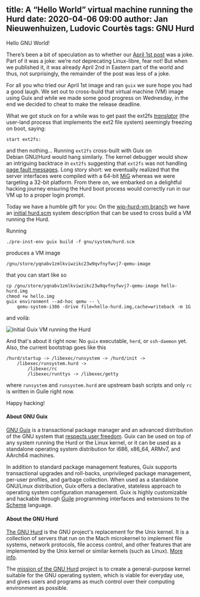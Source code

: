 title: A “Hello World” virtual machine running the Hurd
date: 2020-04-06 09:00
author: Jan Nieuwenhuizen, Ludovic Courtès
tags: GNU Hurd
---
Hello GNU World!

There’s been a bit of speculation as to whether our [April 1st
post](https://guix.gnu.org/blog/2020/deprecating-support-for-the-linux-kernel/)
was a joke.  Part of it was a joke: we’re _not_ deprecating Linux-libre,
fear not!  But when we published it, it was already April 2nd in Eastern
part of the world and thus, not surprisingly, the remainder of the post
was less of a joke.

For all you who tried our April 1st image and ran `guix` we sure hope
you had a good laugh.  We set out to cross-build that virtual machine
(VM) image using Guix and while we made some good progress on Wednesday,
in the end we decided to cheat to make the release deadline.

What we got stuck on for a while was to get past the ext2fs
[_translator_](https://www.gnu.org/software/hurd/doc/hurd_6.html#SEC43)
(the user-land process that implements the ext2 file system) seemingly
freezing on boot, saying:

```
start ext2fs:
```

and then nothing...  Running `ext2fs` cross-built with Guix on
Debian GNU/Hurd would hang similarly.  The kernel debugger would show an
intriguing backtrace in `ext2fs` suggesting that `ext2fs` was not
handling [page fault
messages](https://www.gnu.org/software/hurd/gnumach-doc/Memory-Object-Server.html).
Long story short: we eventually realized that the server interfaces were
compiled with a 64-bit [MiG](https://www.gnu.org/software/mig) whereas
we were targeting a 32-bit platform.  From there on, we embarked on a
delightful hacking journey ensuring the Hurd boot process would
correctly run in our VM up to a proper login prompt.

Today we have a humble gift for you: On the [wip-hurd-vm
branch](http://git.savannah.gnu.org/cgit/guix.git/log/?h=wip-hurd-vm)
we have an [initial
hurd.scm](http://git.savannah.gnu.org/cgit/guix.git/tree/gnu/system/hurd.scm?h=wip-hurd-vm)
system description that can be used to cross build a VM running the
Hurd.

Running

```
./pre-inst-env guix build -f gnu/system/hurd.scm
```

produces a VM image


```
/gnu/store/yqnabv1zmlkviwzikc23w9qvfnyfwvj7-qemu-image
```

that you can start like so

```
cp /gnu/store/yqnabv1zmlkviwzikc23w9qvfnyfwvj7-qemu-image hello-hurd.img
chmod +w hello.img
guix environment --ad-hoc qemu -- \
    qemu-system-i386 -drive file=hello-hurd.img,cache=writeback -m 1G
```

and voilà:

![Initial Guix VM running the Hurd](../../../static/blog/img/guix-hello-hurd.png)

And that's about it right now: No `guix` executable, `herd`, or
`ssh-daemon` yet.  Also, the current bootstrap goes like this

```
/hurd/startup -> /libexec/runsystem -> /hurd/init ->
    /libexec/runsystem.hurd ->
        /libexec/rc
        /libexec/runttys -> /libexec/getty
```

where `runsystem` and `runsystem.hurd` are upstream bash scripts and
only `rc` is written in Guile right now.

Happy hacking!

#### About GNU Guix

[GNU Guix](https://www.gnu.org/software/guix) is a transactional package
manager and an advanced distribution of the GNU system that [respects
user
freedom](https://www.gnu.org/distros/free-system-distribution-guidelines.html).
Guix can be used on top of any system running the Hurd or the Linux
kernel, or it can be used as a standalone operating system distribution
for i686, x86_64, ARMv7, and AArch64 machines.

In addition to standard package management features, Guix supports
transactional upgrades and roll-backs, unprivileged package management,
per-user profiles, and garbage collection.  When used as a standalone
GNU/Linux distribution, Guix offers a declarative, stateless approach to
operating system configuration management.  Guix is highly customizable
and hackable through [Guile](https://www.gnu.org/software/guile)
programming interfaces and extensions to the
[Scheme](http://schemers.org) language.

#### About the GNU Hurd

[The GNU Hurd](https://www.gnu.org/software/hurd) is the GNU project's
replacement for the Unix kernel.  It is a collection of servers that
run on the Mach microkernel to implement file systems, network
protocols, file access control, and other features that are
implemented by the Unix kernel or similar kernels (such as Linux).
[More
info](https://www.gnu.org/software/hurd/hurd/documentation.html).

The [mission of the GNU
Hurd](https://www.gnu.org/software/hurd/community/weblogs/antrik/hurd-mission-statement.html)
project is to create a general-purpose kernel suitable for the GNU
operating system, which is viable for everyday use, and gives users
and programs as much control over their computing environment as
possible.
